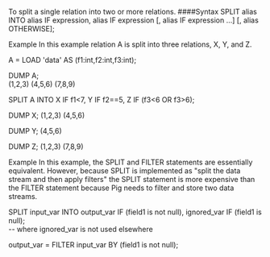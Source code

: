 To split a single relation into two or more relations.
####Syntax
SPLIT alias INTO alias IF expression, alias IF expression [, alias IF expression …] [, alias OTHERWISE];

Example
In this example relation A is split into three relations, X, Y, and Z.

A = LOAD 'data' AS (f1:int,f2:int,f3:int);

DUMP A;                
(1,2,3)
(4,5,6)
(7,8,9)        

SPLIT A INTO X IF f1<7, Y IF f2==5, Z IF (f3<6 OR f3>6);

DUMP X;
(1,2,3)
(4,5,6)

DUMP Y;
(4,5,6)

DUMP Z;
(1,2,3)
(7,8,9)

Example
In this example, the SPLIT and FILTER statements are essentially equivalent. However, because SPLIT is implemented as "split the data stream and then apply filters" the SPLIT statement is more expensive than the FILTER statement because Pig needs to filter and store two data streams.

SPLIT input_var INTO output_var IF (field1 is not null), ignored_var IF (field1 is null);  
-- where ignored_var is not used elsewhere
   
output_var = FILTER input_var BY (field1 is not null);
